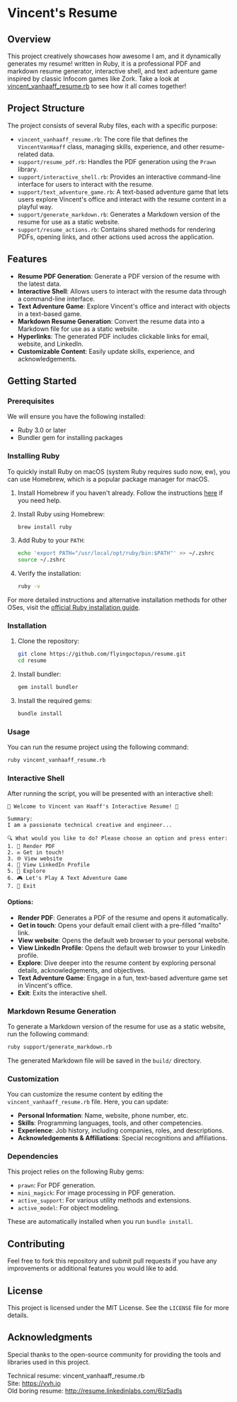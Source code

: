 # Vincent's Resume

## Overview

This project creatively showcases how awesome I am, and it dynamically generates my resume! written in Ruby, it is a professional PDF and markdown resume generator, interactive shell, and text adventure game inspired by classic Infocom games like Zork. Take a look at [vincent_vanhaaff_resume.rb](vincent_vanhaaff_resume.rb) to see how it all comes together!

## Project Structure

The project consists of several Ruby files, each with a specific purpose:

- `vincent_vanhaaff_resume.rb`: The core file that defines the `VincentVanHaaff` class, managing skills, experience, and other resume-related data.
- `support/resume_pdf.rb`: Handles the PDF generation using the `Prawn` library.
- `support/interactive_shell.rb`: Provides an interactive command-line interface for users to interact with the resume.
- `support/text_adventure_game.rb`: A text-based adventure game that lets users explore Vincent's office and interact with the resume content in a playful way.
- `support/generate_markdown.rb`: Generates a Markdown version of the resume for use as a static website.
- `support/resume_actions.rb`: Contains shared methods for rendering PDFs, opening links, and other actions used across the application.

## Features

- **Resume PDF Generation**: Generate a PDF version of the resume with the latest data.
- **Interactive Shell**: Allows users to interact with the resume data through a command-line interface.
- **Text Adventure Game**: Explore Vincent's office and interact with objects in a text-based game.
- **Markdown Resume Generation**: Convert the resume data into a Markdown file for use as a static website.
- **Hyperlinks**: The generated PDF includes clickable links for email, website, and LinkedIn.
- **Customizable Content**: Easily update skills, experience, and acknowledgements.

## Getting Started

### Prerequisites

We will ensure you have the following installed:

- Ruby 3.0 or later
- Bundler gem for installing packages

### Installing Ruby

To quickly install Ruby on macOS (system Ruby requires sudo now, ew), you can use Homebrew, which is a popular package manager for macOS.

1. Install Homebrew if you haven't already. Follow the instructions
   [here](https://brew.sh) if you need help.

2. Install Ruby using Homebrew:

   ```bash
   brew install ruby
   ```

3. Add Ruby to your `PATH`:

   ```bash
   echo 'export PATH="/usr/local/opt/ruby/bin:$PATH"' >> ~/.zshrc
   source ~/.zshrc
   ```

4. Verify the installation:

   ```bash
   ruby -v
   ```

For more detailed instructions and alternative installation methods for other OSes, visit the [official Ruby installation guide](https://www.ruby-lang.org/en/documentation/installation/).

### Installation

1. Clone the repository:

   ```bash
   git clone https://github.com/flyingoctopus/resume.git
   cd resume
   ```
2. Install bundler:
   ```bash
   gem install bundler
   ```
   
3. Install the required gems:

   ```bash
   bundle install
   ```

### Usage

You can run the resume project using the following command:

```bash
ruby vincent_vanhaaff_resume.rb
```

### Interactive Shell

After running the script, you will be presented with an interactive shell:

```
🎉 Welcome to Vincent van Haaff's Interactive Resume! 🎉

Summary:
I am a passionate technical creative and engineer...

🔍 What would you like to do? Please choose an option and press enter:
1. 📄 Render PDF
2. ✉️ Get in touch!
3. 🌐 View website
4. 💼 View LinkedIn Profile
5. 🧭 Explore
6. 🎮 Let's Play A Text Adventure Game
7. 🚪 Exit
```

#### Options:

- **Render PDF**: Generates a PDF of the resume and opens it automatically.
- **Get in touch**: Opens your default email client with a pre-filled "mailto" link.
- **View website**: Opens the default web browser to your personal website.
- **View LinkedIn Profile**: Opens the default web browser to your LinkedIn profile.
- **Explore**: Dive deeper into the resume content by exploring personal details, acknowledgements, and objectives.
- **Text Adventure Game**: Engage in a fun, text-based adventure game set in Vincent's office.
- **Exit**: Exits the interactive shell.

### Markdown Resume Generation

To generate a Markdown version of the resume for use as a static website, run the following command:

```bash
ruby support/generate_markdown.rb
```

The generated Markdown file will be saved in the `build/` directory.

### Customization

You can customize the resume content by editing the `vincent_vanhaaff_resume.rb` file. Here, you can update:

- **Personal Information**: Name, website, phone number, etc.
- **Skills**: Programming languages, tools, and other competencies.
- **Experience**: Job history, including companies, roles, and descriptions.
- **Acknowledgements & Affiliations**: Special recognitions and affiliations.

### Dependencies

This project relies on the following Ruby gems:

- `prawn`: For PDF generation.
- `mini_magick`: For image processing in PDF generation.
- `active_support`: For various utility methods and extensions.
- `active_model`: For object modeling.

These are automatically installed when you run `bundle install`.

## Contributing

Feel free to fork this repository and submit pull requests if you have any improvements or additional features you would like to add.

## License

This project is licensed under the MIT License. See the `LICENSE` file for more details.

## Acknowledgments

Special thanks to the open-source community for providing the tools and libraries used in this project.

Technical resume: vincent_vanhaaff_resume.rb  
Site: https://vvh.io  
Old boring resume: http://resume.linkedinlabs.com/6lz5adls
